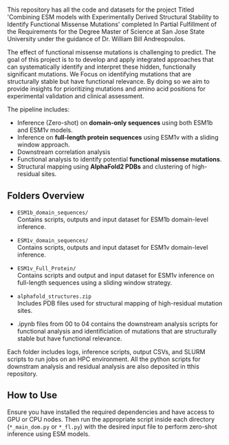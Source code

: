 # 

This repository has all the code and datasets for the project Titled 'Combining ESM models with Experimentally Derived Structural Stability to Identify Functional Missense Mutations' completed In Partial Fulfillment of the Requirements for the Degree Master of Science at San Jose State University under the guidance of Dr. William Bill Andreopoulos. 


The effect of functional missense mutations is challenging to predict. The goal of this project is to to develop and apply integrated approaches that can systematically identify and interpret these hidden, functionally significant mutations. We Focus on identifying mutations that are structurally stable but have functional relevance. By doing so we aim to provide insights for prioritizing mutations and amino acid positions for experimental validation and clinical assessment.


 The pipeline includes:
- Inference (Zero-shot) on **domain-only sequences** using both ESM1b and ESM1v models.
- Inference on **full-length protein sequences** using ESM1v with a sliding window approach.
- Downstream correlation analysis 
- Functional analysis to identify potential **functional missense mutations**.
- Structural mapping using **AlphaFold2 PDBs** and clustering of high-residual sites.

## Folders Overview

- `ESM1b_domain_sequences/`  
  Contains scripts, outputs and input dataset for ESM1b domain-level inference.

- `ESM1v_domain_sequences/`  
  Contains scripts, outputs and input dataset for ESM1v domain-level inference.

- `ESM1v_Full_Protein/`  
  Contains scripts and output and input dataset for ESM1v inference on full-length sequences using a sliding window strategy.

- `alphafold_structures.zip`  
  Includes PDB files used for structural mapping of high-residual mutation sites.
  
- .ipynb files from 00 to 04 contains the downstream analysis scripts for functional analysis and identificiation of mutations that are structurally stable but have functional relevance. 

Each folder includes logs, inference scripts, output CSVs, and SLURM scripts to run jobs on an HPC environment. All the python scripts for downstram analysis and residual analysis are also deposited in tthis repository. 

## How to Use

Ensure you have installed the required dependencies and have access to GPU or CPU nodes. Then run the appropriate script inside each directory (`*_main_dom.py` or `*_fl.py`) with the desired input file to perform zero-shot inference using ESM models.
